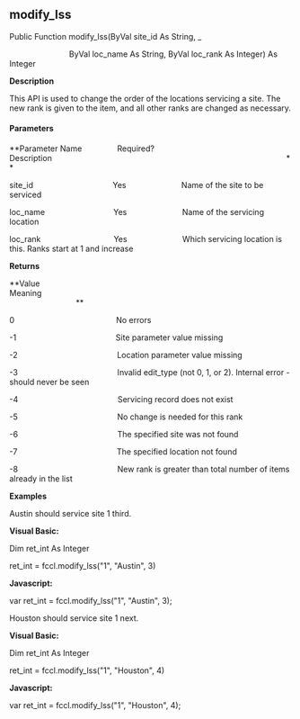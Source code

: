 modify_lss
----------

Public Function modify_lss(ByVal site_id As String, _

                           ByVal loc_name As String, ByVal loc_rank As Integer) As Integer

**Description**

This API is used to change the order of the locations servicing a site. The new rank is given to the item, and all other ranks are changed as necessary.

#### Parameters
**Parameter Name                Required?             Description                                                                                                          **

site_id                                    Yes                         Name of the site to be serviced

loc_name                               Yes                         Name of the servicing location

loc_rank                                 Yes                         Which servicing location is this. Ranks start at 1 and increase

**Returns**

**Value                                     Meaning                                                                                                                                               **

0                                              No errors

-1                                             Site parameter value missing

-2                                             Location parameter value missing

-3                                             Invalid edit_type (not 0, 1, or 2). Internal error - should never be seen

-4                                             Servicing record does not exist

-5                                             No change is needed for this rank

-6                                             The specified site was not found

-7                                             The specified location not found

-8                                             New rank is greater than total number of items already in the list

**Examples**

 Austin should service site 1 third.

**Visual Basic:**

Dim ret_int As Integer

ret_int = fccl.modify_lss("1", "Austin", 3)

**Javascript:**

var ret_int = fccl.modify_lss("1", "Austin", 3);

 Houston should service site 1 next.

**Visual Basic:**

Dim ret_int As Integer

ret_int = fccl.modify_lss("1", "Houston", 4)

**Javascript:**

var ret_int = fccl.modify_lss("1", "Houston", 4);